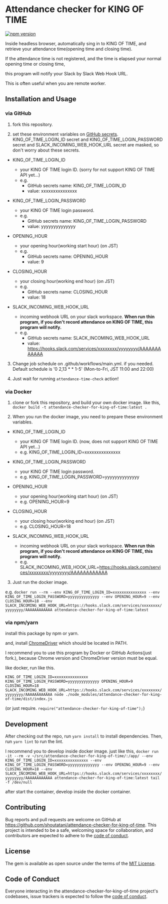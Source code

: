 # Attendance checker for KING OF TIME

[![npm version](https://badge.fury.io/js/attendance-checker-for-king-of-time.svg)](https://badge.fury.io/js/attendance-checker-for-king-of-time)

Inside headless browser, automatically sing in to KING OF TIME, and retrieve your attendance time(opening time and closing time).

If the attendance time is not registered, and the time is elapsed your normal opening time or closing time,

this program will notify your Slack by Slack Web Hook URL.

This is often useful when you are remote worker.

## Installation and Usage

### via GitHub

1. fork this repository.

2. set these environment variables on [GitHub secrets](https://docs.github.com/ja/actions/security-guides/encrypted-secrets). KING_OF_TIME_LOGIN_ID secret and KING_OF_TIME_LOGIN_PASSWORD secret and SLACK_INCOMING_WEB_HOOK_URL secret are masked, so don't worry about these secrets.

- KING_OF_TIME_LOGIN_ID

  - your KING OF TIME login ID. (sorry for not support KING OF TIME API yet...)
  - e.g.
    - GitHub secrets name: KING_OF_TIME_LOGIN_ID
    - value: xxxxxxxxxxxxxxx

- KING_OF_TIME_LOGIN_PASSWORD

  - your KING OF TIME login password.
  - e.g.
    - GitHub secrets name: KING_OF_TIME_LOGIN_PASSWORD
    - value: yyyyyyyyyyyyyy

- OPENING_HOUR

  - your opening hour(working start hour) (on JST)
  - e.g.
    - GitHub secrets name: OPENING_HOUR
    - value: 9

- CLOSING_HOUR

  - your closing hour(working end hour) (on JST)
  - e.g.
    - GitHub secrets name: CLOSING_HOUR
    - value: 18

- SLACK_INCOMING_WEB_HOOK_URL
  - incoming webhook URL on your slack workspace. **When run thin program, if you don't record attendance on KING OF TIME, this program will notify.**
  - e.g.
    - GitHub secrets name: SLACK_INCOMING_WEB_HOOK_URL
    - value: https://hooks.slack.com/services/xxxxxxxx/yyyyyyyy/AAAAAAAAAAAA

3. Change job schedule on .github/workflows/main.yml. if you needed. Default schedule is '0 2,13 \* \* 1-5' (Mon-to-Fri, JST 11:00 and 22:00)

4. Just wait for running `attendance-time-check` action!

### via Docker

1. clone or fork this repository, and build your own docker image. like this, `docker build -t attendance-checker-for-king-of-time:latest .`

2. When you run the docker image, you need to prepare these environment variables.

- KING_OF_TIME_LOGIN_ID

  - your KING OF TIME login ID. (now, does not support KING OF TIME API yet...)
  - e.g. KING_OF_TIME_LOGIN_ID=xxxxxxxxxxxxxxx

- KING_OF_TIME_LOGIN_PASSWORD

  - your KING OF TIME login password.
  - e.g. KING_OF_TIME_LOGIN_PASSWORD=yyyyyyyyyyyyyy

- OPENING_HOUR

  - your opening hour(working start hour) (on JST)
  - e.g. OPENING_HOUR=9

- CLOSING_HOUR

  - your closing hour(working end hour) (on JST)
  - e.g. CLOSING_HOUR=18

- SLACK_INCOMING_WEB_HOOK_URL
  - incoming webhook URL on your slack workspace. **When run thin program, if you don't record attendance on KING OF TIME, this program will notify.**
  - e.g. SLACK_INCOMING_WEB_HOOK_URL=https://hooks.slack.com/services/xxxxxxxx/yyyyyyyy/AAAAAAAAAAAA

3. Just run the docker image.

e.g. `docker run --rm --env KING_OF_TIME_LOGIN_ID=xxxxxxxxxxxxxxx --env KING_OF_TIME_LOGIN_PASSWORD=yyyyyyyyyyyyyy --env OPENING_HOUR=9 --env CLOSING_HOUR=18 --env SLACK_INCOMING_WEB_HOOK_URL=https://hooks.slack.com/services/xxxxxxxx/yyyyyyyy/AAAAAAAAAAAA attendance-checker-for-king-of-time:latest`

### via npm/yarn

install this package by npm or yarn.

and, install [ChromeDriver](https://chromedriver.chromium.org/downloads) which should be located in PATH.

I recommend you to use this program by Docker or GitHub Actions(just fork.), because Chrome version and ChromeDriver version must be equal.

like docker, run like this.

`KING_OF_TIME_LOGIN_ID=xxxxxxxxxxxxxxx KING_OF_TIME_LOGIN_PASSWORD=yyyyyyyyyyyyyy OPENING_HOUR=9 CLOSING_HOUR=18 SLACK_INCOMING_WEB_HOOK_URL=https://hooks.slack.com/services/xxxxxxxx/yyyyyyyy/AAAAAAAAAAAA node ./node_modules/attendance-checker-for-king-of-time/dist/index.js`

(or just require. `require("attendance-checker-for-king-of-time");`)

## Development

After checking out the repo, run `yarn install` to install dependencies. Then, run `yarn lint` to run the lint.

I recommend you to develop inside docker image. just like this, `docker run -it --rm -v ~/src/attendance-checker-for-king-of-time/:/app/ --env KING_OF_TIME_LOGIN_ID=xxxxxxxxxxxxxxx --env KING_OF_TIME_LOGIN_PASSWORD=yyyyyyyyyyyyyy --env OPENING_HOUR=9 --env CLOSING_HOUR=18 --env SLACK_INCOMING_WEB_HOOK_URL=https://hooks.slack.com/services/xxxxxxxx/yyyyyyyy/AAAAAAAAAAAA attendance-checker-for-king-of-time:latest tail -f /dev/null`

after start the container, develop inside the docker container.

## Contributing

Bug reports and pull requests are welcome on GitHub at https://github.com/shoutatani/attendance-checker-for-king-of-time. This project is intended to be a safe, welcoming space for collaboration, and contributors are expected to adhere to the [code of conduct](https://github.com/shoutatani/attendance-checker-for-king-of-time/blob/master/CODE_OF_CONDUCT.md).

## License

The gem is available as open source under the terms of the [MIT License](https://opensource.org/licenses/MIT).

## Code of Conduct

Everyone interacting in the attendance-checker-for-king-of-time project's codebases, issue trackers is expected to follow the [code of conduct](https://github.com/shoutatani/attendance-checker-for-king-of-time/blob/master/CODE_OF_CONDUCT.md).
